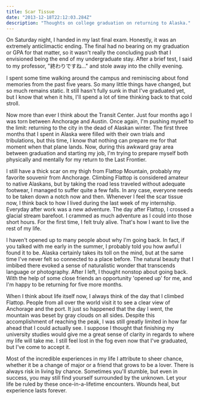 ```yaml
---
title: Scar Tissue
date: "2013-12-18T22:12:03.284Z"
description: "Thoughts on college graduation on returning to Alaska."
---
```


On Saturday night, I handed in my last final exam. Honestly, it was an extremely anticlimactic ending. The final had no bearing on my graduation or GPA for that matter, so it wasn't really the concluding push that I envisioned being the end of my undergraduate stay. After a brief test, I said to my professor, "終わりですね..." and stole away into the chilly evening.

I spent some time walking around the campus and reminiscing about fond memories from the past five years. So many little things have changed, but so much remains static. It still hasn't fully sunk in that I've graduated yet, but I know that when it hits, I'll spend a lot of time thinking back to that cold stroll.

Now more than ever I think about the Transit Center. Just four months ago I was torn between Anchorage and Austin. Once again, I'm pushing myself to the limit: returning to the city in the dead of Alaskan winter. The first three months that I spent in Alaska were filled with their own trials and tribulations, but this time, I know that nothing can prepare me for that moment when that plane lands. Now, during this awkward gray area between graduation and starting my job, I'm trying to prepare myself both physically and mentally for my return to the Last Frontier.

I still have a thick scar on my thigh from Flattop Mountain, probably my favorite souvenir from Anchorage. Climbing Flattop is considered amateur to native Alaskans, but by taking the road less traveled without adequate footwear, I managed to suffer quite a few falls. In any case, everyone needs to be taken down a notch now and then. Whenever I feel the scar tissue now, I think back to how I lived during the last week of my internship. Everyday after work was a new adventure. The day after Flattop, I crossed a glacial stream barefoot. I crammed as much adventure as I could into those short hours. For the first time, I felt truly alive. That's how I want to live the rest of my life.

I haven't opened up to many people about why I'm going back. In fact, if you talked with me early in the summer, I probably told you how awful I found it to be. Alaska certainly takes its toll on the mind, but at the same time I've never felt so connected to a place before. The natural beauty that I imbibed there evoked a sense of naturalistic wonder that transcends language or photography. After I left, I thought nonstop about going back. With the help of some close friends an opportunity 'opened up' for me, and I'm happy to be returning for five more months.

When I think about life itself now, I always think of the day that I climbed Flattop. People from all over the world visit it to see a clear view of Anchorage and the port. It just so happened that the day I went, the mountain was beset by gray clouds on all sides. Despite this accomplishment of reaching the peak, I was still greatly limited in how far ahead that I could actually see. I suppose I thought that finishing my university studies would give me a great sense of clarity in regards to where my life will take me. I still feel lost in the fog even now that I've graduated, but I've come to accept it.

Most of the incredible experiences in my life I attribute to sheer chance, whether it be a change of major or a friend that grows to be a lover. There is always risk in living by chance. Sometimes you'll stumble, but even in success, you may still find yourself surrounded by the unknown. Let your life be ruled by these once-in-a-lifetime encounters. Wounds heal, but experience lasts forever.
